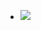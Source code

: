- ![](https://emerald-raw-leopon-384.mypinata.cloud/ipfs/Qmc7ANo78MJ9yDXUxmErnWuPZPL5y2baYRZpN4CV9axeym)